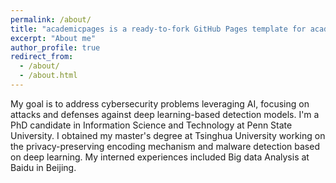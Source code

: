 ```yaml
---
permalink: /about/
title: "academicpages is a ready-to-fork GitHub Pages template for academic personal websites"
excerpt: "About me"
author_profile: true
redirect_from: 
  - /about/
  - /about.html
---
```


My goal is to address cybersecurity problems leveraging AI, focusing on attacks and defenses against deep learning-based detection models. 
I'm a PhD candidate in Information Science and Technology at Penn State University. I obtained my master's degree at Tsinghua University working on the privacy-preserving encoding mechanism and malware detection based on deep learning. My interned experiences included Big data Analysis at Baidu in Beijing.
